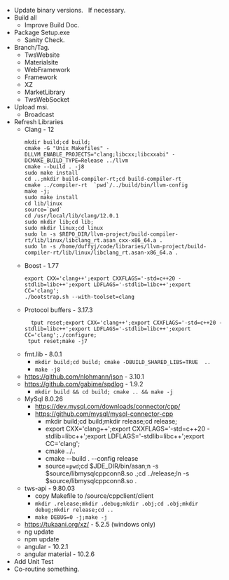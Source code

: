 *  Update binary versions.   If necessary. 
*  Build all
    * Improve Build Doc.
*  Package Setup.exe
    * Sanity Check.
*  Branch/Tag.
    *  TwsWebsite
	 *  Materialsite
	 *  WebFramework
	 *  Framework
	 *  XZ
	 *  MarketLibrary
	 *  TwsWebSocket
*  Upload msi.
    *  Broadcast
*  Refresh Libraries
    *  Clang - 12
        ```
		mkdir build;cd build;
		cmake -G "Unix Makefiles" -DLLVM_ENABLE_PROJECTS="clang;libcxx;libcxxabi" -DCMAKE_BUILD_TYPE=Release ../llvm
        cmake --build . -j8
        sudo make install
		cd ..;mkdir build-compiler-rt;cd build-compiler-rt
		cmake ../compiler-rt  `pwd`/../build/bin/llvm-config
		make -j;
		sudo make install
		cd lib/linux
		source=`pwd`
		cd /usr/local/lib/clang/12.0.1
		sudo mkdir lib;cd lib;
		sudo mkdir linux;cd linux
		sudo ln -s $REPO_DIR/llvm-project/build-compiler-rt/lib/linux/libclang_rt.asan_cxx-x86_64.a .
		sudo ln -s /home/duffyj/code/libraries/llvm-project/build-compiler-rt/lib/linux/libclang_rt.asan-x86_64.a .
		```
    *  Boost - 1.77
	   ```
       export CXX='clang++';export CXXFLAGS='-std=c++20 -stdlib=libc++';export LDFLAGS='-stdlib=libc++';export CC='clang';
       ./bootstrap.sh --with-toolset=clang

		```
	 *  Protocol buffers - 3.17.3
        ```
		  tput reset;export CXX='clang++';export CXXFLAGS='-std=c++20 -stdlib=libc++';export LDFLAGS='-stdlib=libc++';export CC='clang';./configure;
	     tput reset;make -j7
		  ```
    *  fmt.lib - 8.0.1
	     *  `mkdir build;cd build; cmake -DBUILD_SHARED_LIBS=TRUE  ..`
		  *  `make -j8`
	 *  https://github.com/nlohmann/json - 3.10.1
	 *  https://github.com/gabime/spdlog - 1.9.2
	 	  *  `mkdir build && cd build; cmake .. && make -j`
	 * MySql 8.0.26
	     *  https://dev.mysql.com/downloads/connector/cpp/
		  * https://github.com/mysql/mysql-connector-cpp
			   * mkdir build;cd build;mkdir release;cd release;
            * export CXX='clang++';export CXXFLAGS='-std=c++20 -stdlib=libc++';export LDFLAGS='-stdlib=libc++';export CC='clang';
            * cmake ../..
            * cmake --build . --config release
            * source=`pwd`;cd $JDE_DIR/bin/asan;n -s $source/libmysqlcppconn8.so .;cd ../release;ln -s $source/libmysqlcppconn8.so .
	 *  tws-api - 9.80.03
	     * copy Makefile to /source/cppclient/client
		  * `mkdir .release;mkdir .debug;mkdir .obj;cd .obj;mkdir debug;mkdir release;cd ..`
		  * `make DEBUG=0 -j;make -j`
	 *  https://tukaani.org/xz/ - 5.2.5 (windows only)
	 *  ng update
	 *  npm update
	 *  angular - 10.2.1
	 *  angular material - 10.2.6
*  Add Unit Test
*  Co-routine something.